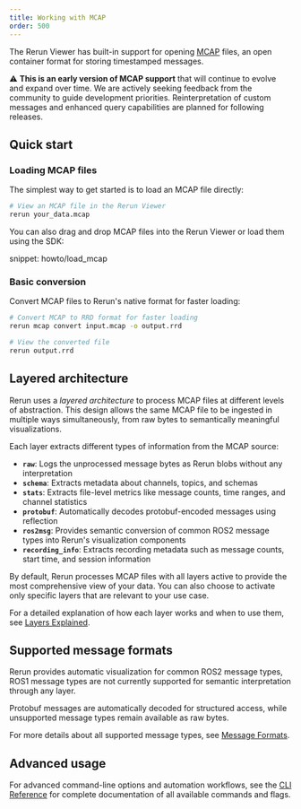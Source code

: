 ```yaml
---
title: Working with MCAP
order: 500
---
```


The Rerun Viewer has built-in support for opening [MCAP](https://mcap.dev/) files, an open container format for storing timestamped messages.

⚠️ **This is an early version of MCAP support** that will continue to evolve and expand over time. We are actively seeking feedback from the community to guide development priorities. Reinterpretation of custom messages and enhanced query capabilities are planned for following releases.

## Quick start

### Loading MCAP files

The simplest way to get started is to load an MCAP file directly:

```bash
# View an MCAP file in the Rerun Viewer
rerun your_data.mcap
```

You can also drag and drop MCAP files into the Rerun Viewer or load them using the SDK:

snippet: howto/load_mcap

### Basic conversion

Convert MCAP files to Rerun's native format for faster loading:

```bash
# Convert MCAP to RRD format for faster loading
rerun mcap convert input.mcap -o output.rrd

# View the converted file
rerun output.rrd
```

## Layered architecture

Rerun uses a _layered architecture_ to process MCAP files at different levels of abstraction. This design allows the same MCAP file to be ingested in multiple ways simultaneously, from raw bytes to semantically meaningful visualizations.

Each layer extracts different types of information from the MCAP source:

- **`raw`**: Logs the unprocessed message bytes as Rerun blobs without any interpretation
- **`schema`**: Extracts metadata about channels, topics, and schemas
- **`stats`**: Extracts file-level metrics like message counts, time ranges, and channel statistics
- **`protobuf`**: Automatically decodes protobuf-encoded messages using reflection
- **`ros2msg`**: Provides semantic conversion of common ROS2 message types into Rerun's visualization components
- **`recording_info`**: Extracts recording metadata such as message counts, start time, and session information

By default, Rerun processes MCAP files with all layers active to provide the most comprehensive view of your data. You can also choose to activate only specific layers that are relevant to your use case.

For a detailed explanation of how each layer works and when to use them, see [Layers Explained](mcap/layers-explained.md).

## Supported message formats

Rerun provides automatic visualization for common ROS2 message types, ROS1 message types are not currently supported for semantic interpretation through any layer.

Protobuf messages are automatically decoded for structured access, while unsupported message types remain available as raw bytes.

For more details about all supported message types, see [Message Formats](mcap/message-formats.md).

## Advanced usage

For advanced command-line options and automation workflows, see the [CLI Reference](mcap/cli-reference.md) for complete documentation of all available commands and flags.
